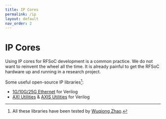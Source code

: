 ```yaml
---
title: IP Cores
permalink: /ip
layout: default
nav_order: 2
---
```


# IP Cores

Using IP cores for RFSoC development is a common practice.
We do not want to reinvent the wheel all the time.
It is already painful to get the RFSoC hardware up and running in a research project.

Some useful open-source IP libraries[^1]:
- [1G/10G/25G Ethernet](https://github.com/alexforencich/verilog-ethernet) for Verilog
- [AXI Utilities](https://github.com/alexforencich/verilog-axi) & [AXIS Utilities](https://github.com/alexforencich/verilog-axis) for Verilog

[^1]: All these libraries have been tested by [Wuqiong Zhao](https://wqzhao.org).
